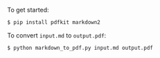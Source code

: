 To get started:
```bash
$ pip install pdfkit markdown2
```

To convert `input.md` to `output.pdf`:
```bash
$ python markdown_to_pdf.py input.md output.pdf
```